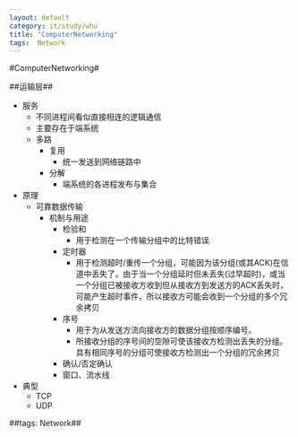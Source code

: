 ```yaml
---
layout: default
category: it/study/whu
title: "ComputerNetworking"
tags:  Network
---
```


#ComputerNetworking#



##运输层##
* 服务
  * 不同进程间看似直接相连的逻辑通信
  * 主要存在于端系统
  * 多路
    * 复用
      * 统一发送到网络链路中
    * 分解
      * 端系统的各进程发布与集合
* 原理
  * 可靠数据传输
    * 机制与用途
      * 检验和
        * 用于检测在一个传输分组中的比特错误
      * 定时器
        * 用于检测超时/重传一个分组，可能因为该分组(或其ACK)在信道中丢失了。由于当一个分组延时但未丢失(过早超时)，或当一个分组已被接收方收到但从接收方到发送方的ACK丢失时，可能产生超时事件，所以接收方可能会收到一个分组的多个冗余拷贝
      * 序号
        * 用于为从发送方流向接收方的数据分组按顺序编号。
        * 所接收分组的序号间的空隙可使该接收方检测出丢失的分组。具有相同序号的分组可使接收方检测出一个分组的冗余拷贝
      * 确认/否定确认
      * 窗口、流水线
* 典型
  * TCP
  * UDP



##tags: Network##
